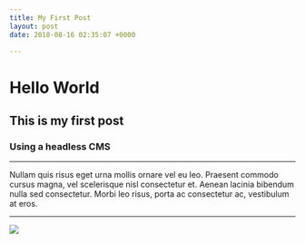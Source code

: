 ```yaml
---
title: My First Post
layout: post
date: 2018-08-16 02:35:07 +0000

---
```

# Hello World

## This is my first post

### Using a headless CMS

***

Nullam quis risus eget urna mollis ornare vel eu leo. Praesent commodo cursus magna, vel scelerisque nisl consectetur et. Aenean lacinia bibendum nulla sed consectetur. Morbi leo risus, porta ac consectetur ac, vestibulum at eros.

***

![](/uploads/2018/02/17/bridge3.jpg)